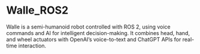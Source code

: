 # Walle_ROS2
Walle is a semi-humanoid robot controlled with ROS 2, using voice commands and AI for intelligent decision-making. It combines head, hand, and wheel actuators with OpenAI’s voice-to-text and ChatGPT APIs for real-time interaction.
